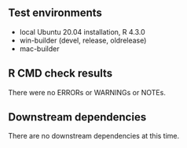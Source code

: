 ## Test environments

- local Ubuntu 20.04 installation, R 4.3.0
- win-builder (devel, release, oldrelease)
- mac-builder

## R CMD check results

There were no ERRORs or WARNINGs or NOTEs.

## Downstream dependencies

There are no downstream dependencies at this time.

